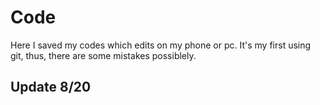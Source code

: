 # Code
Here I saved my codes which edits on my phone or pc.
It's my first using git, thus, there are some mistakes possiblely.
## Update 8/20
